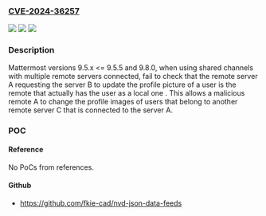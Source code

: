 ### [CVE-2024-36257](https://cve.mitre.org/cgi-bin/cvename.cgi?name=CVE-2024-36257)
![](https://img.shields.io/static/v1?label=Product&message=Mattermost&color=blue)
![](https://img.shields.io/static/v1?label=Version&message=n%2Fa&color=blue)
![](https://img.shields.io/static/v1?label=Vulnerability&message=CWE-284%3A%20Improper%20Access%20Control&color=brighgreen)

### Description

Mattermost versions 9.5.x <= 9.5.5 and 9.8.0, when using shared channels with multiple remote servers connected, fail to check that the remote server A requesting the server B to update the profile picture of a user is the remote that actually has the user as a local one . This allows a malicious remote A to change the profile images of users that belong to another remote server C that is connected to the server A.

### POC

#### Reference
No PoCs from references.

#### Github
- https://github.com/fkie-cad/nvd-json-data-feeds

